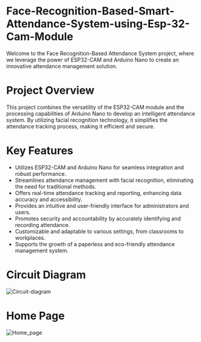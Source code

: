 # Face-Recognition-Based-Smart-Attendance-System-using-Esp-32-Cam-Module
Welcome to the Face Recognition-Based Attendance System project, where we leverage the power of ESP32-CAM and Arduino Nano to create an innovative attendance management solution.
# Project Overview
This project combines the versatility of the ESP32-CAM module and the processing capabilities of Arduino Nano to develop an intelligent attendance system. By utilizing facial recognition technology, it simplifies the attendance tracking process, making it efficient and secure.
# Key Features
* Utilizes ESP32-CAM and Arduino Nano for seamless integration and robust performance.
* Streamlines attendance management with facial recognition, eliminating the need for traditional 
  methods.
* Offers real-time attendance tracking and reporting, enhancing data accuracy and accessibility.
* Provides an intuitive and user-friendly interface for administrators and users.
* Promotes security and accountability by accurately identifying and recording attendance.
* Customizable and adaptable to various settings, from classrooms to workplaces.
* Supports the growth of a paperless and eco-friendly attendance management system.
# Circuit Diagram
![Circuit-diagram](https://github.com/user-attachments/assets/b87c2a76-60e2-4c3c-870b-80fa8e211d04)
# Home Page
![Home_page](https://github.com/user-attachments/assets/e4f0cbb1-be20-4d69-a7df-09697d21220f)
